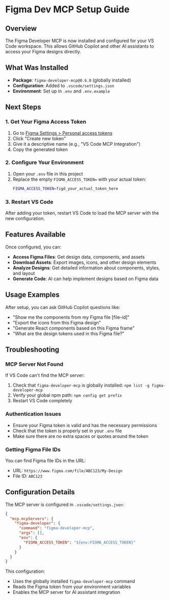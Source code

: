 # Figma Dev MCP Setup Guide

## Overview

The Figma Developer MCP is now installed and configured for your VS Code workspace. This allows GitHub Copilot and other AI assistants to access your Figma designs directly.

## What Was Installed

- **Package**: `figma-developer-mcp@0.6.0` (globally installed)
- **Configuration**: Added to `.vscode/settings.json`
- **Environment**: Set up in `.env` and `.env.example`

## Next Steps

### 1. Get Your Figma Access Token

1. Go to [Figma Settings > Personal access tokens](https://www.figma.com/developers/api#access-tokens)
2. Click "Create new token"
3. Give it a descriptive name (e.g., "VS Code MCP Integration")
4. Copy the generated token

### 2. Configure Your Environment

1. Open your `.env` file in this project
2. Replace the empty `FIGMA_ACCESS_TOKEN=` with your actual token:
   ```bash
   FIGMA_ACCESS_TOKEN=figd_your_actual_token_here
   ```

### 3. Restart VS Code

After adding your token, restart VS Code to load the MCP server with the new configuration.

## Features Available

Once configured, you can:

- **Access Figma Files**: Get design data, components, and assets
- **Download Assets**: Export images, icons, and other design elements
- **Analyze Designs**: Get detailed information about components, styles, and layout
- **Generate Code**: AI can help implement designs based on Figma data

## Usage Examples

After setup, you can ask GitHub Copilot questions like:

- "Show me the components from my Figma file [file-id]"
- "Export the icons from this Figma design"
- "Generate React components based on this Figma frame"
- "What are the design tokens used in this Figma file?"

## Troubleshooting

### MCP Server Not Found

If VS Code can't find the MCP server:

1. Check that `figma-developer-mcp` is globally installed: `npm list -g figma-developer-mcp`
2. Verify your global npm path: `npm config get prefix`
3. Restart VS Code completely

### Authentication Issues

- Ensure your Figma token is valid and has the necessary permissions
- Check that the token is properly set in your `.env` file
- Make sure there are no extra spaces or quotes around the token

### Getting Figma File IDs

You can find Figma file IDs in the URL:

- URL: `https://www.figma.com/file/ABC123/My-Design`
- File ID: `ABC123`

## Configuration Details

The MCP server is configured in `.vscode/settings.json`:

```json
{
  "mcp.mcpServers": {
    "figma-developer": {
      "command": "figma-developer-mcp",
      "args": [],
      "env": {
        "FIGMA_ACCESS_TOKEN": "${env:FIGMA_ACCESS_TOKEN}"
      }
    }
  }
}
```

This configuration:

- Uses the globally installed `figma-developer-mcp` command
- Reads the Figma token from your environment variables
- Enables the MCP server for AI assistant integration
